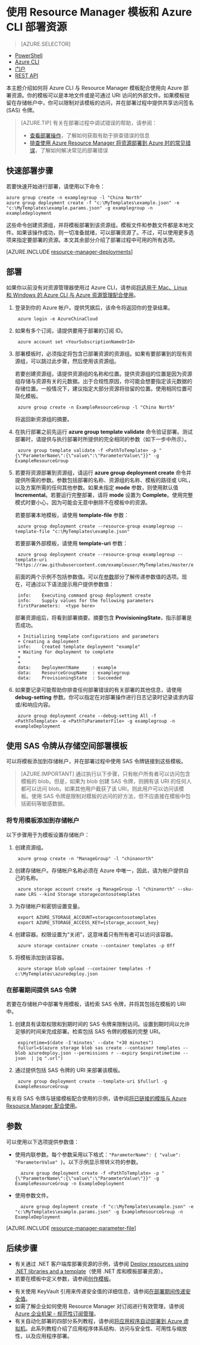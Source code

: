 <properties
    pageTitle="使用 Azure CLI 和模板部署资源 | Azure"
    description="使用 Azure Resource Manager 和 Azure CLI 将资源部署到 Azure。资源在 Resource Manager 模板中定义。"
    services="azure-resource-manager"
    documentationcenter="na"
    author="tfitzmac"
    manager="timlt"
    editor="tysonn" />
<tags
    ms.assetid="493b7932-8d1e-4499-912c-26098282ec95"
    ms.service="azure-resource-manager"
    ms.devlang="na"
    ms.topic="article"
    ms.tgt_pltfrm="na"
    ms.workload="na"
    ms.date="11/16/2016"
    wacn.date="01/25/2017"
    ms.author="tomfitz" />  


# 使用 Resource Manager 模板和 Azure CLI 部署资源
> [AZURE.SELECTOR]
- [PowerShell](/documentation/articles/resource-group-template-deploy/)
- [Azure CLI](/documentation/articles/resource-group-template-deploy-cli/)
- [门户](/documentation/articles/resource-group-template-deploy-portal/)
- [REST API](/documentation/articles/resource-group-template-deploy-rest/)

本主题介绍如何将 Azure CLI 与 Resource Manager 模板配合使用向 Azure 部署资源。你的模板可以是本地文件或是可通过 URI 访问的外部文件。如果模板驻留在存储帐户中，你可以限制对该模板的访问，并在部署过程中提供共享访问签名 (SAS) 令牌。

> [AZURE.TIP]
> 有关在部署过程中调试错误的帮助，请参阅：
> 
> * [查看部署操作](/documentation/articles/resource-manager-deployment-operations/)，了解如何获取有助于排查错误的信息
> * [排查使用 Azure Resource Manager 将资源部署到 Azure 时的常见错误](/documentation/articles/resource-manager-common-deployment-errors/)，了解如何解决常见的部署错误
> 
> 

## 快速部署步骤
若要快速开始进行部署，请使用以下命令：

    azure group create -n examplegroup -l "China North"
    azure group deployment create -f "c:\MyTemplates\example.json" -e "c:\MyTemplates\example.params.json" -g examplegroup -n exampledeployment

这些命令创建资源组，并将模板部署到该资源组。模板文件和参数文件都是本地文件。如果该操作成功，则一切准备就绪，可以部署资源了。不过，可以使用更多选项来指定要部署的资源。本文其余部分介绍了部署过程中可用的所有选项。

[AZURE.INCLUDE [resource-manager-deployments](../../includes/resource-manager-deployments.md)]

## <a name="deploy"></a> 部署
如果你以前没有对资源管理器使用过 Azure CLI，请参阅[将适用于 Mac、Linux 和 Windows 的 Azure CLI 与 Azure 资源管理配合使用](/documentation/articles/xplat-cli-azure-resource-manager/)。

1. 登录到你的 Azure 帐户。提供凭据后，该命令将返回你的登录结果。

        azure login -e AzureChinaCloud

2. 如果有多个订阅，请提供要用于部署的订阅 ID。

        azure account set <YourSubscriptionNameOrId>

4. 部署模板时，必须指定将包含已部署资源的资源组。如果有要部署到的现有资源组，可以跳过此步骤，然后使用该资源组。
   
     若要创建资源组，请提供资源组的名称和位置。提供资源组的位置是因为资源组存储与资源有关的元数据。出于合规性原因，你可能会想要指定该元数据的存储位置。一般情况下，建议指定大部分资源将驻留的位置。使用相同位置可简化模板。

        azure group create -n ExampleResourceGroup -l "China North"

    将返回新资源组的摘要。
   
5. 在执行部署之前先运行 **azure group template validate** 命令验证部署。测试部署时，请提供与执行部署时所提供的完全相同的参数（如下一步中所示）。

        azure group template validate -f <PathToTemplate> -p "{\"ParameterName\":{\"value\":\"ParameterValue\"}}" -g ExampleResourceGroup

6. 若要将资源部署到资源组，请运行 **azure group deployment create** 命令并提供所需的参数。参数包括部署的名称、资源组的名称、模板的路径或 URL，以及方案所需的任何其他参数。如果未指定 **mode** 参数，则使用默认值 **Incremental**。若要运行完整部署，请将 **mode** 设置为 **Complete**。使用完整模式时要小心，因为可能会无意中删除不在模板中的资源。
   
     若要部署本地模板，请使用 **template-file** 参数：

        azure group deployment create --resource-group examplegroup --template-file "c:\MyTemplates\example.json"

    若要部署外部模板，请使用 **template-uri** 参数：

        azure group deployment create --resource-group examplegroup --template-uri "https://raw.githubusercontent.com/exampleuser/MyTemplates/master/example.json"

    前面的两个示例不包括参数值。可以在[参数](#parameters)部分了解传递参数值的选项。现在，可通过以下语法提示用户提供参数值：

        info:    Executing command group deployment create
        info:    Supply values for the following parameters
        firstParameters:  <type here>

    部署资源组后，将看到部署摘要。摘要包含 **ProvisioningState**，指示部署是否成功。

        + Initializing template configurations and parameters
        + Creating a deployment
        info:    Created template deployment "example"
        + Waiting for deployment to complete
        +
        +
        data:    DeploymentName     : example
        data:    ResourceGroupName  : examplegroup
        data:    ProvisioningState  : Succeeded

7. 如果要记录可能帮助你排查任何部署错误的有关部署的其他信息，请使用 **debug-setting** 参数。你可以指定在对部署操作进行日志记录时记录请求内容或/和响应内容。

        azure group deployment create --debug-setting All -f <PathToTemplate> -e <PathToParameterFile> -g examplegroup -n exampleDeployment

## 使用 SAS 令牌从存储空间部署模板
可以将模板添加到存储帐户，并在部署过程中使用 SAS 令牌链接到这些模板。

> [AZURE.IMPORTANT]
通过执行以下步骤，只有帐户所有者可以访问包含模板的 blob。但是，如果为 blob 创建 SAS 令牌，则拥有该 URI 的任何人都可以访问 blob。如果其他用户截获了该 URI，则此用户可以访问该模板。使用 SAS 令牌是限制对模板的访问的好方法，但不应直接在模板中包括密码等敏感数据。
> 
> 

### 将专用模板添加到存储帐户
以下步骤用于为模板设置存储帐户：

1. 创建资源组。

        azure group create -n "ManageGroup" -l "chinanorth"

2. 创建存储帐户。存储帐户名称必须在 Azure 中唯一，因此，请为帐户提供自己的名称。

        azure storage account create -g ManageGroup -l "chinanorth" --sku-name LRS --kind Storage storagecontosotemplates

3. 为存储帐户和密钥设置变量。

        export AZURE_STORAGE_ACCOUNT=storagecontosotemplates
        export AZURE_STORAGE_ACCESS_KEY={storage_account_key}

4. 创建容器。权限设置为“关闭”，这意味着只有所有者可以访问该容器。

        azure storage container create --container templates -p Off 

5. 将模板添加到该容器。

        azure storage blob upload --container templates -f c:\MyTemplates\azuredeploy.json

### 在部署期间提供 SAS 令牌
若要在存储帐户中部署专用模板，请检索 SAS 令牌，并将其包括在模板的 URI 中。

1. 创建具有读取权限和到期时间的 SAS 令牌来限制访问。设置到期时间以允许足够的时间来完成部署。检索包括 SAS 令牌的模板的完整 URI。

        expiretime=$(date -I'minutes' --date "+30 minutes")
        fullurl=$(azure storage blob sas create --container templates --blob azuredeploy.json --permissions r --expiry $expiretimetime --json  | jq ".url")

2. 通过提供包括 SAS 令牌的 URI 来部署该模板。

        azure group deployment create --template-uri $fullurl -g ExampleResourceGroup

有关将 SAS 令牌与链接模板配合使用的示例，请参阅[将已链接的模版与 Azure Resource Manager 配合使用](/documentation/articles/resource-group-linked-templates/)。

## <a name="parameters"></a> 参数

可以使用以下选项提供参数值：
   
- 使用内联参数。每个参数采用以下格式：`"ParameterName": { "value": "ParameterValue" }`。以下示例显示带转义符的参数。

        azure group deployment create -f <PathToTemplate> -p "{\"ParameterName\":{\"value\":\"ParameterValue\"}}" -g ExampleResourceGroup -n ExampleDeployment

- 使用参数文件。

        azure group deployment create -f "c:\MyTemplates\example.json" -e "c:\MyTemplates\example.params.json" -g ExampleResourceGroup -n ExampleDeployment

[AZURE.INCLUDE [resource-manager-parameter-file](../../includes/resource-manager-parameter-file.md)]

## 后续步骤
* 有关通过 .NET 客户端库部署资源的示例，请参阅 [Deploy resources using .NET libraries and a template](/documentation/articles/virtual-machines-windows-csharp-template/)（使用 .NET 库和模板部署资源）。
* 若要在模板中定义参数，请参阅[创作模板](/documentation/articles/resource-group-authoring-templates/#parameters)。
<!--* 有关将解决方案部署到不同环境的指南，请参阅 [Development and test environments in Azure](/documentation/articles/solution-dev-test-environments/)（Azure 中的开发和测试环境）。-->
* 有关使用 KeyVault 引用来传递安全值的详细信息，请参阅[在部署期间传递安全值](/documentation/articles/resource-manager-keyvault-parameter/)。
* 如需了解企业如何使用 Resource Manager 对订阅进行有效管理，请参阅 [Azure 企业机架 - 规范性订阅管理](/documentation/articles/resource-manager-subscription-governance/)。
* 有关自动化部署的四部分系列教程，请参阅[将应用程序自动部署到 Azure 虚拟机](/documentation/articles/virtual-machines-windows-dotnet-core-1-landing/)。此系列教程介绍了应用程序体系结构、访问与安全性、可用性与缩放性，以及应用程序部署。

<!---HONumber=Mooncake_0120_2017-->
<!-- Update_Description: update meta properties ; wording update ; update link reference -->